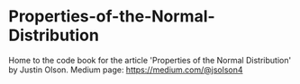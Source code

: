 # Properties-of-the-Normal-Distribution
Home to the code book for the article 'Properties of the Normal Distribution' by Justin Olson.
Medium page: https://medium.com/@jsolson4

